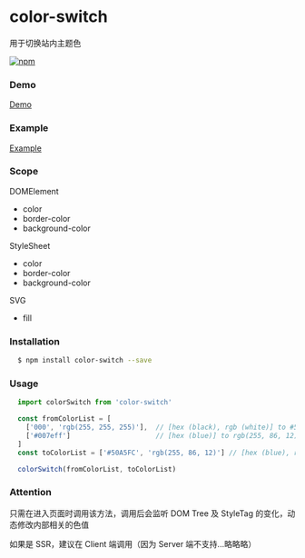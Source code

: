 # color-switch

用于切换站内主题色

[![npm][npm-image]][npm-url]

### Demo

[Demo][demo-url]

### Example

[Example][example-url]

### Scope

DOMElement

  * color
  * border-color
  * background-color

StyleSheet

  * color
  * border-color
  * background-color

SVG

  * fill

### Installation
```bash
  $ npm install color-switch --save
```

### Usage

```js
  import colorSwitch from 'color-switch'

  const fromColorList = [
    ['000', 'rgb(255, 255, 255)'],  // [hex (black), rgb (white)] to #50A5FC (blue)
    ['#007eff']                     // [hex (blue)] to rgb(255, 86, 12) (red)
  ]
  const toColorList = ['#50A5FC', 'rgb(255, 86, 12)'] // [hex (blue), rgb (red)]

  colorSwitch(fromColorList, toColorList)
```

### Attention

只需在进入页面时调用该方法，调用后会监听 DOM Tree 及 StyleTag 的变化，动态修改内部相关的色值

如果是 SSR，建议在 Client 端调用（因为 Server 端不支持...略略略）

[npm-image]:https://img.shields.io/badge/npm-v1.0.3-green.svg
[npm-url]:https://www.npmjs.com/package/color-switch
[demo-url]:https://xfcdxg.github.io/color-switch/
[example-url]:https://github.com/xfcdxg/color-switch-example.git

